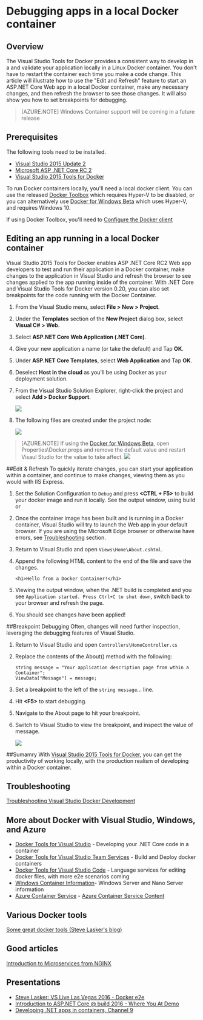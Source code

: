 <properties
   pageTitle="Debugging apps in a local Docker container | Microsoft Azure"
   description="Learn how to modify an app that is running in a local Docker container, refresh the container via Edit and Refresh and set debugging breakpoints"
   services="visual-studio-online"
   documentationCenter="na"
   authors="AllenClark"
   manager="douge"
   editor="" />
<tags
   ms.service="multiple"
   ms.devlang="dotnet"
   ms.topic="article"
   ms.tgt_pltfrm="na"
   ms.workload="multiple"
   ms.date="05/13/2016"
   ms.author="allclark" />

# Debugging apps in a local Docker container

## Overview
The Visual Studio Tools for Docker provides a consistent way to develop in a and validate your application locally in a Linux Docker container. You don't have to restart the container each time you make a code change. This article will illustrate how to use the "Edit and Refresh" feature to start an ASP.NET Core Web app in a local Docker container, make any necessary changes, and then refresh the browser to see those changes. It will also show you how to set breakpoints for debugging.

> [AZURE.NOTE] Windows Container support will be coming in a future release

## Prerequisites
The following tools need to be installed.

- [Visual Studio 2015 Update 2](https://go.microsoft.com/fwlink/?LinkId=691978)
- [Microsoft ASP .NET Core RC 2](http://go.microsoft.com/fwlink/?LinkId=798481)
- [Visual Studio 2015 Tools for Docker](https://aka.ms/DockerToolsForVS)

To run Docker containers locally, you'll need a local docker client. You can use the released [Docker Toolbox](https://www.docker.com/products/overview#/docker_toolbox) which requires Hyper-V to be disabled, or you can alternatively use [Docker for Windows Beta](https://beta.docker.com) which uses Hyper-V, and requires Windows 10.

If using Docker Toolbox, you'll need to [Configure the Docker client](./vs-azure-tools-docker-setup.md)

## Editing an app running in a local Docker container
Visual Studio 2015 Tools for Docker enables ASP .NET Core RC2 Web app developers to test and run their application in a Docker container, make changes to the application in Visual Studio and refresh the browser to see changes applied to the app running inside of the container. With .NET Core and Visual Studio Tools for Docker version 0.20, you can also set breakpoints for the code running with the Docker Container.

1. From the Visual Studio menu, select **File > New > Project**.

1. Under the **Templates** section of the **New Project** dialog box, select **Visual C# > Web**.

1. Select **ASP.NET Core Web Application (.NET Core)**.

1. Give your new application a name (or take the default) and Tap **OK**.

1. Under **ASP.NET Core Templates**, select **Web Application** and Tap **OK**.

1. Deselect **Host in the cloud** as you'll be using Docker as your deployment solution.

1. From the Visual Studio Solution Explorer, right-click the project and select **Add > Docker Support**.

	![][0]

1. The following files are created under the project node:

	![][1]

> [AZURE.NOTE] If using the [Docker for Windows Beta](https://beta.docker.com), open Properties\Docker.props and remove the default value and restart Visaul Studio for the value to take affect.
![][2]

##Edit & Refresh
To quickly iterate changes, you can start your application within a container, and continue to make changes, viewing them as you would with IIS Express.

1. Set the Solution Configuration to `Debug` and press **&lt;CTRL + F5>** to build your docker image and run it locally. See the output window, using build or

1. Once the container image has been built and is running in a Docker container, Visual Studio will try to launch the Web app in your default browser. If you are using the Microsoft Edge browser or otherwise have errors, see [Troubleshooting](vs-azure-tools-docker-troubleshooting-docker-errors.md) section.

1. Return to Visual Studio and open `Views\Home\About.cshtml`.

1. Append the following HTML content to the end of the file and save the changes.

	```
	<h1>Hello from a Docker Container!</h1>
	```

1.	Viewing the output window, when the .NET build is completed and you see `Application started. Press Ctrl+C to shut down`, switch back to your browser and refresh the page.

1.	You should see changes have been applied!

##Breakpoint Debugging
Often, changes will need further inspection, leveraging the debugging features of Visual Studio.

1.	Return to Visual Studio and open `Controllers\HomeController.cs`

1.  Replace the contents of the About() method with the following:

	```
	string message = "Your application description page from wthin a Container";
	ViewData["Message"] = message;
    ````

1.  Set a breakpoint to the left of the `string message`... line.

1.  Hit **&lt;F5>** to start debugging.

1.  Navigate to the About page to hit your breakpoint.

1.  Switch to Visual Studio to view the breakpoint, and inspect the value of message.

	![][3]

##Sumamry
With [Visual Studio 2015 Tools for Docker](https://aka.ms/DockerToolsForVS), you can get the productivity of working locally,
with the production realism of developing within a Docker container.

## Troubleshooting
[Troubleshooting Visual Studio Docker Development](vs-azure-tools-docker-troubleshooting-docker-errors.md)

## More about Docker with Visual Studio, Windows, and Azure

- [Docker Tools for Visual Studio](http://aka.ms/dockertoolsforvs) - Developing your .NET Core code in a container
- [Docker Tools for Visual Studio Team Services](http://aka.ms/dockertoolsforvsts) - Build and Deploy docker containers
- [Docker Tools for Visual Studio Code](http://aka.ms/dockertoolsforvscode) - Language services for editing docker files, with more e2e scenarios coming
- [Windows Container Information](http://aka.ms/containers)- Windows Server and Nano Server information
- [Azure Container Service](https://azure.microsoft.com/services/container-service/) - [Azure Container Service Content](http://aka.ms/AzureContainerService)

## Various Docker tools

[Some great docker tools (Steve Lasker's blog)](https://blogs.msdn.microsoft.com/stevelasker/2016/03/25/some-great-docker-tools/)

## Good articles

[Introduction to Microservices from NGINX](https://www.nginx.com/blog/introduction-to-microservices/)

## Presentations

- [Steve Lasker: VS Live Las Vegas 2016 - Docker e2e](https://github.com/SteveLasker/Presentations/blob/master/VSLive2016/Vegas/)
- [Introduction to ASP.NET Core @ build 2016 - Where You At Demo](https://channel9.msdn.com/Events/Build/2016/B810)
- [Developing .NET apps in containers, Channel 9](https://blogs.msdn.microsoft.com/stevelasker/2016/02/19/developing-asp-net-apps-in-docker-containers/)

[0]: ./media/vs-azure-tools-docker-edit-and-refresh/add-docker-support.png
[1]: ./media/vs-azure-tools-docker-edit-and-refresh/docker-files-added.png
[2]: ./media/vs-azure-tools-docker-edit-and-refresh/docker-props.png
[3]: ./media/vs-azure-tools-docker-edit-and-refresh/breakpoint.png